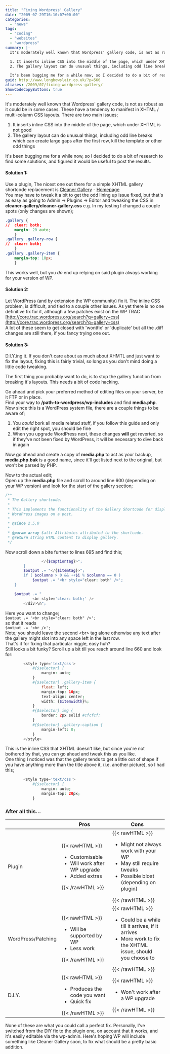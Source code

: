```yaml
---
title: "Fixing Wordpress' Gallery"
date: "2009-07-29T16:10:07+00:00"
categories: 
  - "news"
tags: 
  - "coding"
  - "websites"
  - "wordpress"
summary: |-
  It's moderately well known that Wordpress' gallery code, is not as robust as it could be in some cases. These have a tendency to manifest in XHTML / multi-column CSS layouts. There are two main issues;

  1. It inserts inline CSS into the middle of the page, which under XHTML is not good
  2. The gallery layout can do unusual things, including odd line breaks which can create large gaps after the first row, kill the template or other odd things

  It's been bugging me for a while now, so I decided to do a bit of research to find some solutions, and figured it would be useful to post the results.
guid: http://www.longbowslair.co.uk/?p=566
aliases: /2009/07/fixing-wordpress-gallery/
ShowCodeCopyButtons: true
---
```


It's moderately well known that Wordpress' gallery code, is not as robust as it could be in some cases. These have a tendency to manifest in XHTML / multi-column CSS layouts. There are two main issues;

1. It inserts inline CSS into the middle of the page, which under XHTML is not good
2. The gallery layout can do unusual things, including odd line breaks which can create large gaps after the first row, kill the template or other odd things

It's been bugging me for a while now, so I decided to do a bit of research to find some solutions, and figured it would be useful to post the results.

<!--more-->

#### Solution 1:

Use a plugin, The nicest one out there for a simple XHTML gallery shortcode replacement is [Cleaner Gallery](http://wordpress.org/extend/plugins/cleaner-gallery/) - [Homepage](http://justintadlock.com/archives/2008/04/13/cleaner-wordpress-gallery-plugin)  
You may have to tweak it a bit to get the odd lining up issue fixed, but that's as easy as going to Admin -> Plugins -> Editor and tweaking the CSS in **cleaner-gallery/cleaner-gallery.css**
e.g. In my testing I changed a couple spots (only changes are shown);

```css
.gallery {
//	clear: both;
	margin: 20 auto;
	}
.gallery .gallery-row {
//	clear: both;
	}
.gallery .gallery-item {
	margin-top: 10px;
	}
```

This works well, but you _do_ end up relying on said plugin always working for your version of WP.

#### Solution 2:

Let WordPress (and by extension the WP community) fix it. The inline CSS problem, is difficult, and tied to a couple other issues. As yet there is no one definitive fix for it, although a few patches exist on the WP TRAC [http://core.trac.wordpress.org/search?q=gallery+css](http://core.trac.wordpress.org/search?q=gallery+css)  
A lot of these seem to get closed with 'wontfix' or 'duplicate' but all the .diff changes are still there, if you fancy trying one out.

#### Solution 3:

D.I.Y.ing it. If you don't care about as much about XHMTL and just want to fix the layout, fixing this is fairly trivial, so long as you don't mind doing a little code tweaking.

The first thing you probably want to do, is to stop the gallery function from breaking it's layouts. This needs a bit of code hacking.

Go ahead and pick your preferred method of editing files on your server, be it FTP or in place.  
Find your way to **/path-to-wordpress/wp-includes** and find **media.php**. Now since this is a WordPress system file, there are a couple things to be aware of;

1. You _could_ bork all media related stuff, if you follow this guide and only edit the right spot, you should be fine
2. When you upgrade WordPress next, these changes **will** get reverted, so if they've not been fixed by WordPress, it will be necessary to dive back in again

Now go ahead and create a copy of **media.php** to act as your backup, **media.php.bak** is a good name, since it'll get listed next to the original, but won't be parsed by PHP.

Now to the actual edit;  
Open up the **media.php** file and scroll to around line 600 (depending on your WP version) and look for the start of the gallery section;

```php
/**
 * The Gallery shortcode.
 *
 * This implements the functionality of the Gallery Shortcode for displaying
 * WordPress images on a post.
 *
 * @since 2.5.0
 *
 * @param array $attr Attributes attributed to the shortcode.
 * @return string HTML content to display gallery.
 */
```

Now scroll down a bite further to lines 695 and find this;

```php
				</{$captiontag}>";
		}
		$output .= "</{$itemtag}>";
		if ( $columns > 0 && ++$i % $columns == 0 )
			$output .= '<br style="clear: both" />';
	}

	$output .= "
			<br style='clear: both;' />
		</div>\n";
```

Here you want to change;  
`$output .= '<br style="clear: both" />';`  
so that it reads  
`$output .= '<br />';`  
Note; you should leave the second &lt;br&gt; tag alone otherwise any text after the gallery might slot into any space left in the last row.  
That's it for fixing that particular niggle, easy huh?  
Still looks a bit funky? Scroll up a bit till you reach around line 660 and look for:

```php
		<style type='text/css'>
			#{$selector} {
				margin: auto;
			}
			#{$selector} .gallery-item {
				float: left;
				margin-top: 10px;
				text-align: center;
				width: {$itemwidth}%;
			}
			#{$selector} img {
				border: 2px solid #cfcfcf;
			}
			#{$selector} .gallery-caption {
				margin-left: 0;
			}
		</style>
```

This is the inline CSS that XHTML doesn't like, but since you're not bothered by that, you can go ahead and tweak this as you like.  
One thing I noticed was that the gallery tends to get a little out of shape if you have anything more than the title above it, (i.e. another picture), so I had this;

```php
		<style type='text/css'>
			#{$selector} {
				margin: auto;
				margin-top: 20px;
			}
```

### After all this...

|                    | Pros    | Cons  |
| ------------------ | ------- | ----- |
| Plugin             | {{< rawHTML >}}<ul><li>Customisable</li><li>Will work after WP upgrade</li><li>Added extras</li></ul>{{< /rawHTML >}} | {{< rawHTML >}}<ul><li>Might not always work with your WP</li><li>May still require tweaks</li><li>Possible bloat (depending on plugin)</li></ul>{{< /rawHTML >}} |
| WordPress/Patching | {{< rawHTML >}}<ul><li>Will be supported by WP</li><li>Less work</li></ul>{{< /rawHTML >}} | {{< rawHTML >}}<ul><li>Could be a while till it arrives, if it arrives</li><li>More work to fix the XHTML issue, should you choose to</li></ul>{{< /rawHTML >}} |
| D.I.Y.             | {{< rawHTML >}}<ul><li>Produces the code you want</li><li>Quick fix</li></ul>{{< /rawHTML >}} | {{< rawHTML >}}<ul><li>Won't work after a WP upgrade</li></ul>{{< /rawHTML >}} |

None of these are what you could call a perfect fix. Personally, I've switched from the DIY fix to the plugin one, on account that it works, and it's easily editable via the wp-admin. Here's hoping WP will include something like Cleaner Gallery soon, to fix what should be a pretty basic addition.
